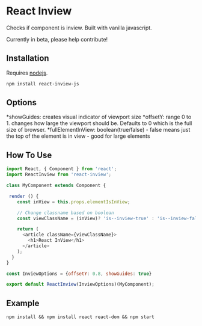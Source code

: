 # React Inview

Checks if component is inview. Built with vanilla javascript.

Currently in beta, please help contribute!


## Installation

Requires [nodejs](http://nodejs.org/).

```sh
npm install react-inview-js
```
## Options

*showGuides: creates visual indicator of viewport size
*offsetY: range 0 to 1. changes how large the viewport should be. Defaults to 0 which is the full size of browser. 
*fullElementInView: boolean(true/false) - false means just the top of the element is in view - good for large elements


## How To Use

```javascript
import React, { Component } from 'react';
import ReactInview from 'react-inview';

class MyComponent extends Component {

 render () {
    const inView = this.props.elementIsInView;

    // Change classname based on boolean
    const viewClassName = (inView)? 'is--inview-true' : 'is--inview-false';

    return (
      <article className={viewClassName}>
        <h1>React InView</h1>
      </article>
    );
  }
}

const InviewOptions = {offsetY: 0.8, showGuides: true}

export default ReactInview(InviewOptions)(MyComponent);

```
## Example

```
npm install && npm install react react-dom && npm start
```
